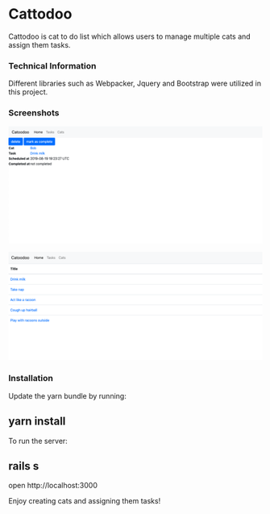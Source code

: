 # Cattodoo 

Cattodoo is cat to do list which allows users to manage multiple cats and assign them tasks. 

### Technical Information

Different libraries such as Webpacker, Jquery and Bootstrap were utilized in this project. 

### Screenshots 

![Catodoo](screenshots/1screenshot.png)

![Catodoo](screenshots/2screenshot.png)


### Installation

Update the yarn bundle by running: 

## yarn install


To run the server: 

## rails s

open http://localhost:3000

Enjoy creating cats and assigning them tasks! 



